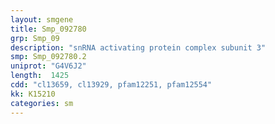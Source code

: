 ```yaml
---
layout: smgene
title: Smp_092780
grp: Smp_09
description: "snRNA activating protein complex subunit 3"
smp: Smp_092780.2
uniprot: "G4V6J2"
length:  1425
cdd: "cl13659, cl13929, pfam12251, pfam12554"
kk: K15210
categories: sm
---
```

